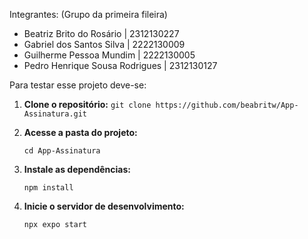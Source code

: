 Integrantes: (Grupo da primeira fileira)
- Beatriz Brito do Rosário | 2312130227
- Gabriel dos Santos Silva | 2222130009
- Guilherme Pessoa Mundim | 2222130005
- Pedro Henrique Sousa Rodrigues | 2312130127


Para testar esse projeto deve-se:

  1.  **Clone o repositório:**
    ```
    git clone https://github.com/beabritw/App-Assinatura.git
    ```

2.  **Acesse a pasta do projeto:**
    ```
    cd App-Assinatura
    ```

3.  **Instale as dependências:**
    ```
    npm install
    ```

4.  **Inicie o servidor de desenvolvimento:**
    ```
    npx expo start
    ```
